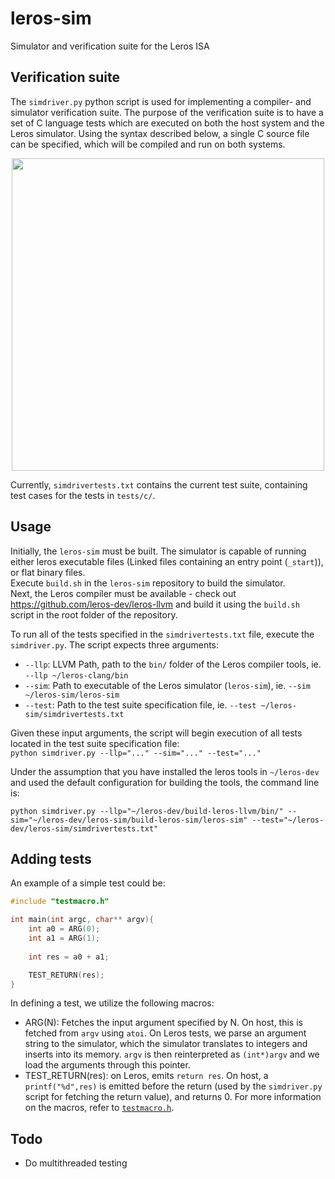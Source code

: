 # leros-sim
Simulator and verification suite for the Leros ISA

## Verification suite
The `simdriver.py` python script is used for implementing a compiler- and simulator verification suite. 
The purpose of the verification suite is to have a set of C language tests which are executed on both the host system and the Leros simulator. Using the syntax described below, a single C source file can be specified, which will be compiled and run on both systems.

<p align="center">
  <img width=500px src="https://github.com/mortbopet/leros-sim/blob/master/resources/simdriver.png">
</p>

Currently, `simdrivertests.txt` contains the current test suite, containing test cases for the tests in `tests/c/`.

## Usage
Initially, the `leros-sim` must be built. The simulator is capable of running either leros executable files (Linked files containing an entry point (`_start`)), or flat binary files.  
Execute `build.sh` in the `leros-sim` repository to build the simulator.  
Next, the Leros compiler must be available - check out https://github.com/leros-dev/leros-llvm and build it using the `build.sh` script in the root folder of the repository.  


To run all of the tests specified in the `simdrivertests.txt` file, execute the `simdriver.py`. The script expects three arguments:
* `--llp`: LLVM Path, path to the `bin/` folder of the Leros compiler tools, ie. `--llp ~/leros-clang/bin`
* `--sim`: Path to executable of the Leros simulator (`leros-sim`), ie. `--sim ~/leros-sim/leros-sim`
* `--test`: Path to the test suite specification file, ie. `--test ~/leros-sim/simdrivertests.txt`

Given these input arguments, the script will begin execution of all tests located in the test suite specification file:  
`python simdriver.py --llp="..." --sim="..." --test="..."`

Under the assumption that you have installed the leros tools in `~/leros-dev` and
used the default configuration for building the tools, the command line is:

```
python simdriver.py --llp="~/leros-dev/build-leros-llvm/bin/" --sim="~/leros-dev/leros-sim/build-leros-sim/leros-sim" --test="~/leros-dev/leros-sim/simdrivertests.txt"
```

## Adding tests
An example of a simple test could be:
```c++
#include "testmacro.h"

int main(int argc, char** argv){
    int a0 = ARG(0);
    int a1 = ARG(1);
    
    int res = a0 + a1;

    TEST_RETURN(res);
}
```
In defining a test, we utilize the following macros:
* ARG(N): Fetches the input argument specified by N. On host, this is fetched from `argv` using `atoi`. On Leros tests, we parse an argument string to the simulator, which the simulator translates to integers and inserts into its memory. `argv` is then reinterpreted as `(int*)argv` and we load the arguments through this pointer.
* TEST_RETURN(res): on Leros, emits `return res`. On host, a `printf("%d",res)` is emitted before the return (used by the `simdriver.py` script for fetching the return value), and returns 0.
For more information on the macros, refer to [`testmacro.h`](https://github.com/mortbopet/leros-sim/blob/master/tests/c/testmacro.h). 

## Todo
* Do multithreaded testing
